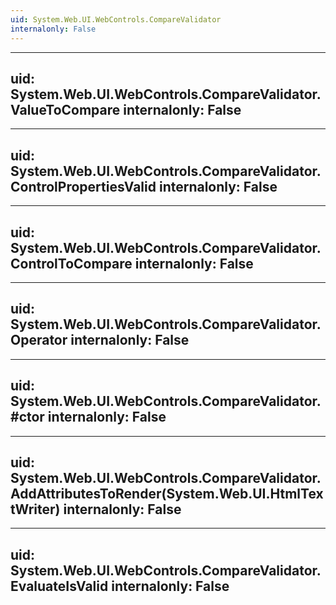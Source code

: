 ```yaml
---
uid: System.Web.UI.WebControls.CompareValidator
internalonly: False
---
```


---
uid: System.Web.UI.WebControls.CompareValidator.ValueToCompare
internalonly: False
---

---
uid: System.Web.UI.WebControls.CompareValidator.ControlPropertiesValid
internalonly: False
---

---
uid: System.Web.UI.WebControls.CompareValidator.ControlToCompare
internalonly: False
---

---
uid: System.Web.UI.WebControls.CompareValidator.Operator
internalonly: False
---

---
uid: System.Web.UI.WebControls.CompareValidator.#ctor
internalonly: False
---

---
uid: System.Web.UI.WebControls.CompareValidator.AddAttributesToRender(System.Web.UI.HtmlTextWriter)
internalonly: False
---

---
uid: System.Web.UI.WebControls.CompareValidator.EvaluateIsValid
internalonly: False
---
